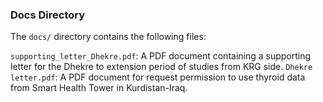 ### Docs Directory

The `docs/` directory contains the following files:

`supporting_letter_Dhekre.pdf`: A PDF document containing a supporting letter for the Dhekre to extension period 
of studies from KRG side.
`Dhekre letter.pdf`: A PDF document for request permission to use thyroid data from Smart Health Tower in Kurdistan-Iraq.
